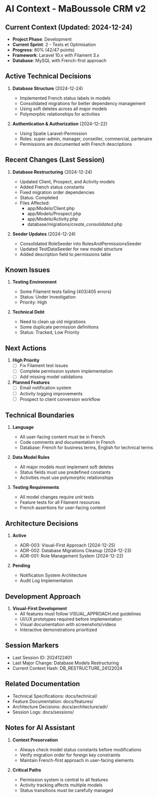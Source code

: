 # AI Context - MaBoussole CRM v2

## Current Context (Updated: 2024-12-24)
- **Project Phase**: Development
- **Current Sprint**: 2 - Tests et Optimisation
- **Progress**: 80% (42/47 points)
- **Framework**: Laravel 10.x with Filament 3.x
- **Database**: MySQL with French-first approach

## Active Technical Decisions
1. **Database Structure** (2024-12-24)
   - Implemented French status labels in models
   - Consolidated migrations for better dependency management
   - Using soft deletes across all major models
   - Polymorphic relationships for activities

2. **Authentication & Authorization** (2024-12-22)
   - Using Spatie Laravel-Permission
   - Roles: super-admin, manager, conseiller, commercial, partenaire
   - Permissions are documented with French descriptions

## Recent Changes (Last Session)
1. **Database Restructuring** (2024-12-24)
   - Updated Client, Prospect, and Activity models
   - Added French status constants
   - Fixed migration order dependencies
   - Status: Completed
   - Files Affected:
     * app/Models/Client.php
     * app/Models/Prospect.php
     * app/Models/Activity.php
     * database/migrations/*_create_consolidated_*.php

2. **Seeder Updates** (2024-12-24)
   - Consolidated RoleSeeder into RolesAndPermissionsSeeder
   - Updated TestDataSeeder for new model structure
   - Added description field to permissions table

## Known Issues
1. **Testing Environment**
   - Some Filament tests failing (403/405 errors)
   - Status: Under Investigation
   - Priority: High

2. **Technical Debt**
   - Need to clean up old migrations
   - Some duplicate permission definitions
   - Status: Tracked, Low Priority

## Next Actions
1. **High Priority**
   - [ ] Fix Filament test issues
   - [ ] Complete permission system implementation
   - [ ] Add missing model validations

2. **Planned Features**
   - [ ] Email notification system
   - [ ] Activity logging improvements
   - [ ] Prospect to client conversion workflow

## Technical Boundaries
1. **Language**
   - All user-facing content must be in French
   - Code comments and documentation in French
   - Database: French for business terms, English for technical terms

2. **Data Model Rules**
   - All major models must implement soft deletes
   - Status fields must use predefined constants
   - Activities must use polymorphic relationships

3. **Testing Requirements**
   - All model changes require unit tests
   - Feature tests for all Filament resources
   - French assertions for user-facing content

## Architecture Decisions
1. **Active**
   - ADR-003: Visual-First Approach (2024-12-25)
   - ADR-002: Database Migrations Cleanup (2024-12-23)
   - ADR-001: Role Management System (2024-12-22)

2. **Pending**
   - Notification System Architecture
   - Audit Log Implementation

## Development Approach
1. **Visual-First Development**
   - All features must follow VISUAL_APPROACH.md guidelines
   - UI/UX prototypes required before implementation
   - Visual documentation with screenshots/videos
   - Interactive demonstrations prioritized

## Session Markers
- Last Session ID: 2024122401
- Last Major Change: Database Models Restructuring
- Current Context Hash: DB_RESTRUCTURE_24122024

## Related Documentation
- Technical Specifications: docs/technical/
- Feature Documentation: docs/features/
- Architecture Decisions: docs/architecture/adr/
- Session Logs: docs/sessions/

## Notes for AI Assistant
1. **Context Preservation**
   - Always check model status constants before modifications
   - Verify migration order for foreign key constraints
   - Maintain French-first approach in user-facing elements

2. **Critical Paths**
   - Permission system is central to all features
   - Activity tracking affects multiple models
   - Status transitions must be carefully managed
